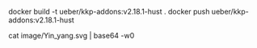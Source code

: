 docker build -t ueber/kkp-addons:v2.18.1-hust .
docker push ueber/kkp-addons:v2.18.1-hust

cat image/Yin_yang.svg | base64 -w0
